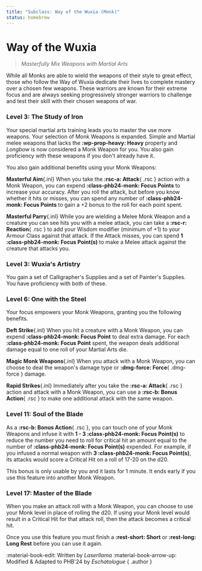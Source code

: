 ```yaml
---
title: "Subclass: Way of the Wuxia (Monk)"
status: homebrew
---
```


<p style="display:none">
Masterfully Mix Weapons with Martial Arts
</p>

# Way of the Wuxia

> *Masterfully Mix Weapons with Martial Arts*

While all Monks are able to wield the weapons of their style to great effect, those who follow the Way of Wuxia dedicate their lives to complete mastery over a chosen few weapons. These warriors are known for their extreme focus and are always seeking progressively stronger warriors to challenge and test their skill with their chosen weapons of war.

### Level 3: The Study of Iron

Your special martial arts training leads you to master the use more weapons. Your selection of Monk Weapons is expanded. Simple and Martial melee weapons that lacks the **:wp-prop-heavy: Heavy** property and *Longbow* is now considered a Monk Weapon for you. You also gain proficiency with these weapons if you don't already have it.

You also gain additional benefits using your Monk Weapons:

**Masterful Aim**{.inl} When you take the **:rsc-a: Attack**{ .rsc } action with a Monk Weapon, you can expend **:class-phb24-monk: Focus Points** to increase your accuracy. After you roll the attack, but before you know whether it hits or misses, you can spend any number of **:class-phb24-monk: Focus Points** to gain a +2 bonus to the roll for each point spent.

**Masterful Parry**{.inl} While you are wielding a Melee Monk Weapon and a creature you can see hits you with a melee attack, you can take a **:rsc-r: Reaction**{ .rsc } to add your Wisdom modifier (minimum of +1) to your Armour Class against that attack. If the Attack misses, you can spend **1 :class-phb24-monk: Focus Point(s)** to make a Melee attack against the creature that attacks you.

### Level 3: Wuxia's Artistry 

You gain a set of Calligrapher's Supplies and a set of Painter's Supplies. You have proficiency with both of these.

### Level 6: One with the Steel

Your focus empowers your Monk Weapons, granting you the following benefits.

**Deft Strike**{.inl} When you hit a creature with a Monk Weapon, you can expend **:class-phb24-monk: Focus Point** to deal extra damage. For each **:class-phb24-monk: Focus Point** spent, the weapon deals additional damage equal to one roll of your Martial Arts die.

**Magic Monk Weapons**{.inl} When you attack with a Monk Weapon, you can choose to deal the weapon's damage type or **:dmg-force: Force**{ .dmg-force } damage.

**Rapid Strikes**{.inl} Immediately after you take the **:rsc-a: Attack**{ .rsc } action and attack with a Monk Weapon, you can use a **:rsc-b: Bonus Action**{ .rsc } to make one additional attack with the same weapon.

### Level 11: Soul of the Blade

As a **:rsc-b: Bonus Action**{ .rsc }, you can touch one of your Monk Weapons and infuse it with **1 - 3 :class-phb24-monk: Focus Point(s)** to reduce the number you need to roll for critical hit an amount equal to the number of **:class-phb24-monk: Focus Point(s)** expended. For example, if you infused a normal weapon with **3 :class-phb24-monk: Focus Point(s)**, its attacks would score a Critical Hit on a roll of 17-20 on the d20.

This bonus is only usable by you and it lasts for 1 minute. It ends early if you use this feature into another Monk Weapon.

### Level 17: Master of the Blade

When you make an attack roll with a Monk Weapon, you can choose to use your Monk level in place of rolling the d20. If using your Monk level would result in a Critical Hit for that attack roll, then the attack becomes a critical hit.

Once you use this feature you must finish a **:rest-short: Short** or **:rest-long: Long Rest** before you can use it again.

:material-book-edit: Written by *Laserllama* :material-book-arrow-up: Modified & Adapted to PHB'24 by *Eschatologue*
{ .author }